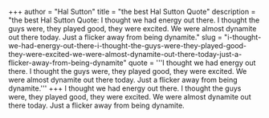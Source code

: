 +++
author = "Hal Sutton"
title = "the best Hal Sutton Quote"
description = "the best Hal Sutton Quote: I thought we had energy out there. I thought the guys were, they played good, they were excited. We were almost dynamite out there today. Just a flicker away from being dynamite."
slug = "i-thought-we-had-energy-out-there-i-thought-the-guys-were-they-played-good-they-were-excited-we-were-almost-dynamite-out-there-today-just-a-flicker-away-from-being-dynamite"
quote = '''I thought we had energy out there. I thought the guys were, they played good, they were excited. We were almost dynamite out there today. Just a flicker away from being dynamite.'''
+++
I thought we had energy out there. I thought the guys were, they played good, they were excited. We were almost dynamite out there today. Just a flicker away from being dynamite.
